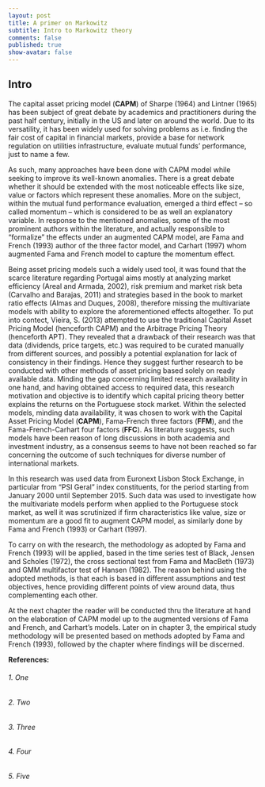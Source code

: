 ```yaml
---
layout: post
title: A primer on Markowitz
subtitle: Intro to Markowitz theory
comments: false
published: true
show-avatar: false
---
```

## Intro

The capital asset pricing model (**CAPM**) of Sharpe (1964) and Lintner (1965) has been subject of great debate by academics and practitioners during the past half century, initially in the US and later on around the world. Due to its versatility, it has been widely used for solving problems as i.e. finding the fair cost of capital in financial markets,  provide a base for network regulation on utilities infrastructure, evaluate mutual funds’ performance, just to name a few. 

As such, many approaches have been done with CAPM model while seeking to improve its well-known anomalies. There is a great debate whether it should be extended with the most noticeable effects like size, value or factors which represent these anomalies. More on the subject, within the mutual fund performance evaluation, emerged a third effect – so called momentum – which is considered to be as well an explanatory variable. 
In response to the mentioned anomalies, some of the most prominent authors within the literature, and actually responsible to “formalize” the effects under an augmented CAPM model, are Fama and French (1993) author of the three factor model, and Carhart (1997) whom augmented Fama and French model to capture the momentum effect.

Being asset pricing models such a widely used tool, it was found that the scarce literature regarding Portugal aims mostly at analyzing market efficiency (Areal and Armada, 2002), risk premium and market risk beta (Carvalho and Barajas, 2011) and strategies based in the book to market ratio effects (Almas and Duques, 2008), therefore missing the multivariate models with ability to explore the aforementioned effects altogether.
To put into contect, Vieira, S. (2013) attempted to use the traditional Capital Asset Pricing Model (henceforth CAPM) and the Arbitrage Pricing Theory (henceforth APT). They revealed that a drawback of their research was that data (dividends, price targets, etc.) was required to be curated manually from different sources, and possibly a potential explanation for lack of consistency in their findings. Hence they suggest further research to be conducted with other methods of asset pricing based solely on ready available data.
Minding the gap concerning limited research availability in one hand, and having obtained access to required data, this research motivation and objective is to identify which capital pricing theory better explains the returns on the Portuguese stock market. Within the selected models, minding data availability, it was chosen to work with the Capital Asset Pricing Model (**CAPM**), Fama-French three factors (**FFM**), and the Fama-French-Carhart four factors (**FFC**). As literature suggests, such models have been reason of long discussions in both academia and investment industry, as a consensus seems to have not been reached so far concerning the outcome of such techniques for diverse number of international markets.

In this research was used data from Euronext Lisbon Stock Exchange, in particular from “PSI Geral” index constituents, for the period starting from January 2000 until September 2015. Such data was used to investigate how the multivariate models perform when applied to the Portuguese stock market, as well it was scrutinized if firm characteristics like value, size or momentum are a good fit to augment CAPM model, as similarly done by Fama and French (1993) or Carhart (1997).

To carry on with the research, the methodology as adopted by Fama and French (1993) will be applied, based in the time series test of Black, Jensen and Scholes (1972), the cross sectional test from Fama and MacBeth (1973) and GMM multifactor test of Hansen (1982). The reason behind using the adopted methods, is that each is based in different assumptions and test objectives, hence providing different points of view around data, thus complementing each other.

At the next chapter the reader will be conducted thru the literature at hand on the elaboration of CAPM model up to the augmented versions of Fama and French, and Carhart’s models. Later on in chapter 3, the empirical study methodology will be presented based on methods adopted by Fama and French (1993), followed by the chapter where findings will be discerned.


**References:**

###### 1. One

###### 2. Two

###### 3. Three

###### 4. Four

###### 5. Five
